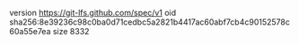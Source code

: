 version https://git-lfs.github.com/spec/v1
oid sha256:8e39236c98c0ba0d71cedbc5a2821b4417ac60abf7cb4c90152578c60a55e7ea
size 8332
